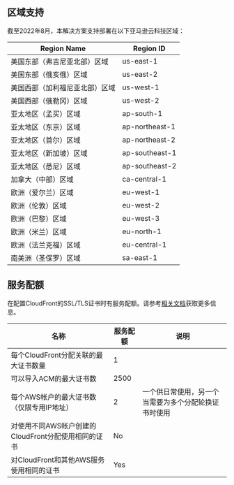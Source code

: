 ## 区域支持

截至2022年8月，本解决方案支持部署在以下亚马逊云科技区域：

| Region Name | Region ID |
|----------|--------|
| 美国东部（弗吉尼亚北部）区域 | us-east-1
| 美国东部（俄亥俄）区域 | us-east-2
| 美国西部（加利福尼亚北部）区域 | us-west-1
| 美国西部（俄勒冈）区域 | us-west-2
| 亚太地区（孟买）区域 | ap-south-1
| 亚太地区（东京）区域 | ap-northeast-1
| 亚太地区（首尔）区域 | ap-northeast-2
| 亚太地区（新加坡）区域 | ap-southeast-1
| 亚太地区（悉尼）区域 | ap-southeast-2
| 加拿大（中部）区域 | ca-central-1
| 欧洲（爱尔兰）区域 | eu-west-1
| 欧洲（伦敦）区域 | eu-west-2
| 欧洲（巴黎）区域 | eu-west-3
| 欧洲（米兰）区域 | eu-north-1
| 欧洲（法兰克福）区域 | eu-central-1
| 南美洲（圣保罗）区域 | sa-east-1


## 服务配额 

在配置CloudFront的SSL/TLS证书时有服务配额。请参考[相关文档](https://docs.aws.amazon.com/AmazonCloudFront/latest/DeveloperGuide/cnames-and-https-limits.html)获取更多信息。


|  名称  | 服务配额 | 说明 | 
|  ----  | ----  | ----  |  
| 每个CloudFront分配关联的最大证书数量 | 1 |  |
| 可以导入ACM的最大证书数 | 2500 |  |
| 每个AWS帐户的最大证书数（仅限专用IP地址） | 2 | 一个供日常使用，另一个当需要为多个分配轮换证书时使用 |
| 对使用不同AWS帐户创建的CloudFront分配使用相同的证书 | No |  |
| 对CloudFront和其他AWS服务使用相同的证书 | Yes |  |



